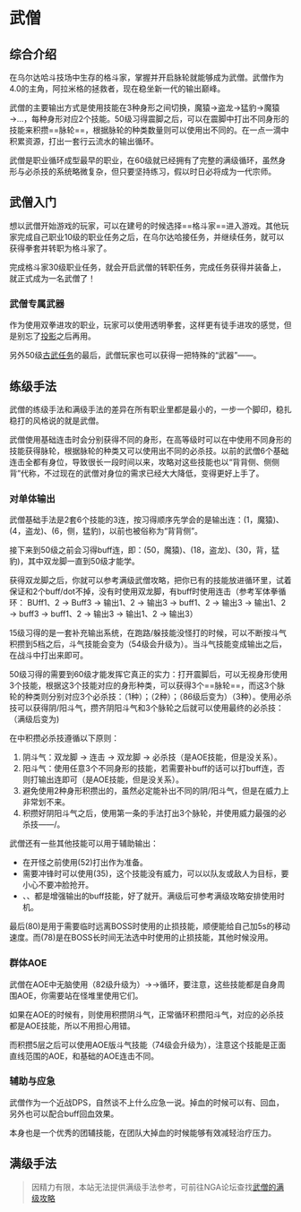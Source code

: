 # 武僧
<FloatTOC />

## 综合介绍

在乌尔达哈斗技场中生存的格斗家，掌握并开启脉轮就能够成为武僧。武僧作为4.0的主角，阿拉米格的拯救者，现在稳坐新一代的输出巅峰。

武僧的主要输出方式是使用技能在3种身形之间切换，魔猿→盗龙→猛豹→魔猿→…，每种身形对应2个技能。50级习得震脚之后，可以在震脚中打出不同身形的技能来积攒==脉轮==，根据脉轮的种类数量则可以使用出不同的<Action name="必杀技" />。在一点一滴中积累资源，打出一套行云流水的输出循环。

武僧是职业循环成型最早的职业，在60级就已经拥有了完整的满级循环，虽然身形与必杀技的系统略微复杂，但只要坚持练习，假以时日必将成为一代宗师。

## 武僧入门

想以武僧开始游戏的玩家，可以在建号的时候选择==格斗家==进入游戏。其他玩家完成自己职业10级的职业任务之后，在乌尔达哈接任务<quest name="如何加入格斗家行会" />，并继续<quest name="疾风迅雷的格斗家" />任务，就可以获得拳套并转职为格斗家了。

完成格斗家30级职业任务<quest name="拳圣" type="plus" />，就会开启武僧的转职任务<quest name="亡国的雷鸣" type="plus" />，完成任务获得<item name="武僧之证" />并装备上，就正式成为一名武僧了！

### 武僧专属武器

作为使用双拳进攻的职业，玩家可以使用透明拳套<item name="皇帝的新拳套" />，这样更有徒手进攻的感觉，但是别忘了[投影](/basic/equip.md#装备染色、投影)之后再用。

另外50级[古武任务](/topic/shine.md)的最后，武僧玩家也可以获得一把特殊的“武器”——<item name="斗壶·镇魂" />。

## 练级手法

武僧的练级手法和满级手法的差异在所有职业里都是最小的，一步一个脚印，稳扎稳打的风格说的就是武僧。

武僧使用基础连击时会分别获得不同的身形，在高等级时可以在<Status :id="110" name="震脚" />中使用不同身形的技能获得脉轮，根据脉轮的种类又可以使用出不同的必杀技。以前的武僧6个基础连击全都有身位，导致很长一段时间以来，攻略对这些技能也以“背背侧、侧侧背”代称，不过现在的武僧对身位的需求已经大大降低，变得更好上手了。

### 对单体输出

武僧基础手法是2套6个技能的3连，按习得顺序先学会的是输出连：<Action name="连击" />(1，魔猿)、<Action name="正拳" />(4，盗龙)、<Action name="崩拳" />(6，侧，猛豹)，以前也被俗称为“背背侧”。

接下来到50级之前会习得buff连，即：<Action name="双龙脚" />(50，魔猿)、<Action name="双掌打" />(18，盗龙)、<Action name="破碎拳" />(30，背，猛豹)，其中双龙脚一直到50级才能学。

获得双龙脚之后，你就可以参考满级武僧攻略，把你已有的技能放进循环里，试着保证<Status :id="101" name="双掌打" />和<Status :id="246" name="破碎拳" />2个buff/dot不掉，没有<Status :id="1861" name="连击效果提高" />时使用双龙脚，有buff时使用连击（参考军体拳循环： BUff1、2 → Buff3 → 输出1、2 → 输出3 → buff1、2 → 输出3 → 输出1、2 → buff3 → buff1、2 → 输出3 → 输出1、2 → 输出3）

15级习得的<Action name="斗气" />是一套补充输出系统，在跑路/躲技能没怪打的时候，可以不断按斗气积攒到5档之后，斗气技能会变为<Action name="铁山靠" />（54级会升级为<Action name="阴阳斗气斩" />）。当斗气技能变成输出之后，在战斗中打出来即可。

50级习得的<Action name="震脚" />需要到60级才能发挥它真正的实力：打开震脚后，可以无视身形使用3个技能，根据这3个技能对应的身形种类，可以获得3个==脉轮==，而这3个脉轮的种类则分别对应3个必杀技：<Action name="苍气炮" />（1种）；<Action name="翻天脚" />（2种）；<Action name="爆裂脚" />（86级后变为<Action name="凤凰舞" />）（3种）。使用必杀技可以获得阴/阳斗气，攒齐阴阳斗气和3个脉轮之后就可以使用最终的必杀技：<Action name="斗魂旋风脚" />（满级后变为<Action name="梦幻斗舞" />)

在<Status :id="110" name="震脚" />中积攒必杀技遵循以下原则：
1. 阴斗气：双龙脚 → 连击 → 双龙脚 → 必杀技（是AOE技能，但是没关系）。
2. 阳斗气：使用任意3个不同身形的技能，若需要补buff的话可以打buff连，否则打输出连即可（是AOE技能，但是没关系）。
3. 避免使用2种身形积攒出的<Action name="翻天脚" />，虽然必定能补出不同的阴/阳斗气，但是在威力上非常划不来。
4. 积攒好阴阳斗气之后，使用第一条的手法打出3个脉轮，并使用威力最强的必杀技——<Action name="斗魂旋风脚" />/<Action name="梦幻斗舞" />。

武僧还有一些其他技能可以用于辅助输出：
* 在开怪之前使用<Action name="演武" />(52)打出<Status :id="2513" name="无相身形" />作为准备。
* 需要冲锋时可以使用<Action name="轻身步法" />(35)，这个技能没有威力，可以以队友或敌人为目标，要小心不要冲脸抢开。
* <Action name="红莲极意" />、<Action name="义结金兰" />、<Action name="疾风极意" />都是增强输出的buff技能，好了就开。满级后可参考满级攻略安排使用时机。

最后<Action name="六合星导脚" />(80)是用于需要临时远离BOSS时使用的止损技能，顺便能给自己加5s的移动速度。而<Action name="无我" />(78)是在BOSS长时间无法选中时使用的止损技能，其他时候没用。

### 群体AOE

武僧在AOE中无脑使用<Action name="破坏神冲" />（82级升级为<Action name="破坏神脚" />）→<Action name="四面脚" />→<Action name="地烈劲" />循环，要注意，这些技能都是自身周围AOE，你需要站在怪堆里使用它们。

如果在AOE的时候有<Status :id="110" name="震脚" />，则使用<Action name="破坏神脚" />积攒阴斗气，正常循环积攒阳斗气，对应的必杀技都是AOE技能，所以不用担心用错。

而<Action name="斗气" />积攒5层之后可以使用AOE版斗气技能<Action name="空鸣拳" />（74级会升级为<Action name="万象斗气圈" />），注意这个技能是正面直线范围的AOE，和基础的AOE连击不同。

### 辅助与应急

武僧作为一个近战DPS，自然谈不上什么应急一说。掉血的时候可以有<Action name="内丹" />、<Action name="浴血" />回血，另外也可以配合<Action name="真言" />buff回血效果。

<Action name="真言" />本身也是一个优秀的团辅技能，在团队大掉血的时候能够有效减轻治疗压力。

## 满级手法

> 因精力有限，本站无法提供满级手法参考，可前往NGA论坛查找[武僧的满级攻略](https://nga.178.com/thread.php?key=%E6%AD%A6%E5%83%A7&fid=698)